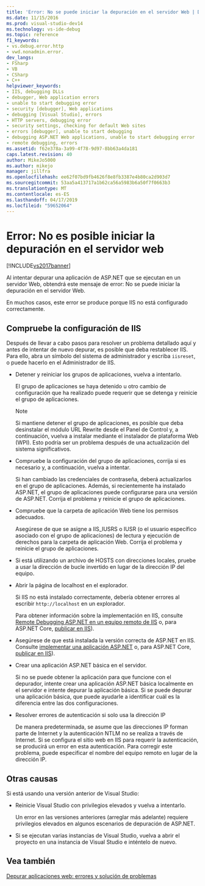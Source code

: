 ```yaml
---
title: 'Error: No se puede iniciar la depuración en el servidor Web | Documentos de Microsoft'
ms.date: 11/15/2016
ms.prod: visual-studio-dev14
ms.technology: vs-ide-debug
ms.topic: reference
f1_keywords:
- vs.debug.error.http
- vwd.nonadmin.error.
dev_langs:
- FSharp
- VB
- CSharp
- C++
helpviewer_keywords:
- IIS, debugging DLLs
- debugger, Web application errors
- unable to start debugging error
- security [debugger], Web applications
- debugging [Visual Studio], errors
- HTTP servers, debugging error
- security settings, checking for default Web sites
- errors [debugger], unable to start debugging
- debugging ASP.NET Web applications, unable to start debugging error
- remote debugging, errors
ms.assetid: f62e378a-3a99-4f78-9d97-8bb63a4da181
caps.latest.revision: 40
author: MikeJo5000
ms.author: mikejo
manager: jillfra
ms.openlocfilehash: ee62f07bd9fb4626f8e8fb3387e4b80ca2d903d7
ms.sourcegitcommit: 53aa5a413717a1b62ca56a5983b6a50f7f0663b3
ms.translationtype: MT
ms.contentlocale: es-ES
ms.lasthandoff: 04/17/2019
ms.locfileid: "59652064"
---
```

# <a name="error-unable-to-start-debugging-on-the-web-server"></a>Error: No es posible iniciar la depuración en el servidor web
[!INCLUDE[vs2017banner](../includes/vs2017banner.md)]

Al intentar depurar una aplicación de ASP.NET que se ejecutan en un servidor Web, obtendrá este mensaje de error: No se puede iniciar la depuración en el servidor Web.
  
En muchos casos, este error se produce porque IIS no está configurado correctamente.

##  <a name="vxtbshttpservererrorsthingstocheck"></a> Compruebe la configuración de IIS

Después de llevar a cabo pasos para resolver un problema detallado aquí y antes de intentar de nuevo depurar, es posible que deba restablecer IIS. Para ello, abra un símbolo del sistema de administrador y escriba `iisreset`, o puede hacerlo en el Administrador de IIS. 

* Detener y reiniciar los grupos de aplicaciones, vuelva a intentarlo.

    El grupo de aplicaciones se haya detenido u otro cambio de configuración que ha realizado puede requerir que se detenga y reinicie el grupo de aplicaciones.
    
    > [!NOTE]
    > Si mantiene detener el grupo de aplicaciones, es posible que deba desinstalar el módulo URL Rewrite desde el Panel de Control y, a continuación, vuelva a instalar mediante el instalador de plataforma Web (WPI). Esto podría ser un problema después de una actualización del sistema significativos.

* Compruebe la configuración del grupo de aplicaciones, corrija si es necesario y, a continuación, vuelva a intentar.

    Si han cambiado las credenciales de contraseña, deberá actualizarlos en el grupo de aplicaciones. Además, si recientemente ha instalado ASP.NET, el grupo de aplicaciones puede configurarse para una versión de ASP.NET. Corrija el problema y reinicie el grupo de aplicaciones.
    
* Compruebe que la carpeta de aplicación Web tiene los permisos adecuados.

    Asegúrese de que se asigne a IIS_IUSRS o IUSR (o el usuario específico asociado con el grupo de aplicaciones) de lectura y ejecución de derechos para la carpeta de aplicación Web. Corrija el problema y reinicie el grupo de aplicaciones.

* Si está utilizando un archivo de HOSTS con direcciones locales, pruebe a usar la dirección de bucle invertido en lugar de la dirección IP del equipo.

* Abrir la página de localhost en el explorador.

     Si IIS no está instalado correctamente, debería obtener errores al escribir `http://localhost` en un explorador.
     
     Para obtener información sobre la implementación en IIS, consulte [Remote Debugging ASP.NET en un equipo remoto de IIS](../debugger/remote-debugging-aspnet-on-a-remote-iis-7-5-computer.md) o, para ASP.NET Core, [publicar en IIS](https://docs.asp.net/en/latest/publishing/iis.html)).

* Asegúrese de que está instalada la versión correcta de ASP.NET en IIS.  Consulte [implementar una aplicación ASP.NET](../debugger/remote-debugging-aspnet-on-a-remote-iis-7-5-computer.md#BKMK_deploy_asp_net) o, para ASP.NET Core, [publicar en IIS](https://docs.asp.net/en/latest/publishing/iis.html)).

* Crear una aplicación ASP.NET básica en el servidor.

     Si no se puede obtener la aplicación para que funcione con el depurador, intente crear una aplicación ASP.NET básica localmente en el servidor e intente depurar la aplicación básica. Si se puede depurar una aplicación básica, que puede ayudarle a identificar cuál es la diferencia entre las dos configuraciones.
  
* Resolver errores de autenticación si solo usa la dirección IP

     De manera predeterminada, se asume que las direcciones IP forman parte de Internet y la autenticación NTLM no se realiza a través de Internet. Si se configura el sitio web en IIS para requerir la autenticación, se producirá un error en esta autenticación. Para corregir este problema, puede especificar el nombre del equipo remoto en lugar de la dirección IP.
     
## <a name="other-causes"></a>Otras causas

Si está usando una versión anterior de Visual Studio:

- Reinicie Visual Studio con privilegios elevados y vuelva a intentarlo.

    Un error en las versiones anteriores (arreglar más adelante) requiere privilegios elevados en algunos escenarios de depuración de ASP.NET.
    
- Si se ejecutan varias instancias de Visual Studio, vuelva a abrir el proyecto en una instancia de Visual Studio e inténtelo de nuevo.

## <a name="see-also"></a>Vea también  
 [Depurar aplicaciones web: errores y solución de problemas](../debugger/debugging-web-applications-errors-and-troubleshooting.md)

